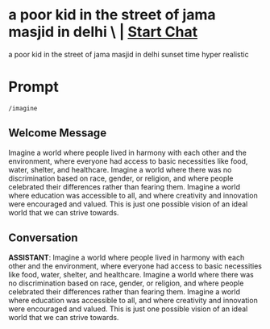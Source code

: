 

# a poor kid in the street of jama masjid in delhi \ | [Start Chat](https://gptcall.net/chat.html?data=%7B%22contact%22%3A%7B%22id%22%3A%22kGYR4aXROoldG_w24aJOT%22%2C%22flow%22%3Atrue%7D%7D)
a poor kid in the street of jama masjid in delhi sunset time hyper realistic



# Prompt

```
/imagine
```

## Welcome Message
Imagine a world where people lived in harmony with each other and the environment, where everyone had access to basic necessities like food, water, shelter, and healthcare. Imagine a world where there was no discrimination based on race, gender, or religion, and where people celebrated their differences rather than fearing them. Imagine a world where education was accessible to all, and where creativity and innovation were encouraged and valued. This is just one possible vision of an ideal world that we can strive towards.

## Conversation

**ASSISTANT**: Imagine a world where people lived in harmony with each other and the environment, where everyone had access to basic necessities like food, water, shelter, and healthcare. Imagine a world where there was no discrimination based on race, gender, or religion, and where people celebrated their differences rather than fearing them. Imagine a world where education was accessible to all, and where creativity and innovation were encouraged and valued. This is just one possible vision of an ideal world that we can strive towards.

